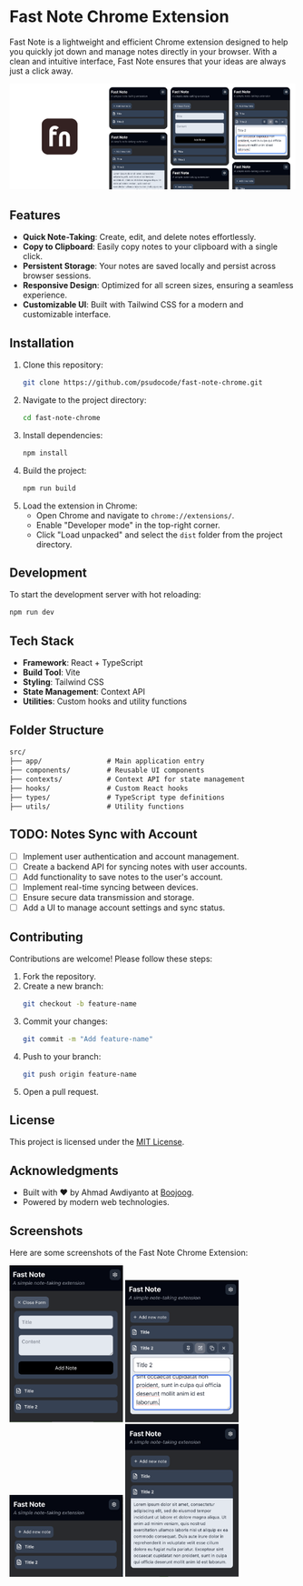 # Fast Note Chrome Extension

Fast Note is a lightweight and efficient Chrome extension designed to help you quickly jot down and manage notes directly in your browser. With a clean and intuitive interface, Fast Note ensures that your ideas are always just a click away.

![Fast Note Banner](public/screenshots/banner.png)

## Features

- **Quick Note-Taking**: Create, edit, and delete notes effortlessly.
- **Copy to Clipboard**: Easily copy notes to your clipboard with a single click.
- **Persistent Storage**: Your notes are saved locally and persist across browser sessions.
- **Responsive Design**: Optimized for all screen sizes, ensuring a seamless experience.
- **Customizable UI**: Built with Tailwind CSS for a modern and customizable interface.

## Installation

1. Clone this repository:
   ```bash
   git clone https://github.com/psudocode/fast-note-chrome.git
   ```
2. Navigate to the project directory:
   ```bash
   cd fast-note-chrome
   ```
3. Install dependencies:
   ```bash
   npm install
   ```
4. Build the project:
   ```bash
   npm run build
   ```
5. Load the extension in Chrome:
   - Open Chrome and navigate to `chrome://extensions/`.
   - Enable "Developer mode" in the top-right corner.
   - Click "Load unpacked" and select the `dist` folder from the project directory.

## Development

To start the development server with hot reloading:

```bash
npm run dev
```

## Tech Stack

- **Framework**: React + TypeScript
- **Build Tool**: Vite
- **Styling**: Tailwind CSS
- **State Management**: Context API
- **Utilities**: Custom hooks and utility functions

## Folder Structure

```
src/
├── app/                # Main application entry
├── components/         # Reusable UI components
├── contexts/           # Context API for state management
├── hooks/              # Custom React hooks
├── types/              # TypeScript type definitions
├── utils/              # Utility functions
```

## TODO: Notes Sync with Account

- [ ] Implement user authentication and account management.
- [ ] Create a backend API for syncing notes with user accounts.
- [ ] Add functionality to save notes to the user's account.
- [ ] Implement real-time syncing between devices.
- [ ] Ensure secure data transmission and storage.
- [ ] Add a UI to manage account settings and sync status.

## Contributing

Contributions are welcome! Please follow these steps:

1. Fork the repository.
2. Create a new branch:
   ```bash
   git checkout -b feature-name
   ```
3. Commit your changes:
   ```bash
   git commit -m "Add feature-name"
   ```
4. Push to your branch:
   ```bash
   git push origin feature-name
   ```
5. Open a pull request.

## License

This project is licensed under the [MIT License](LICENSE).

## Acknowledgments

- Built with ❤️ by Ahmad Awdiyanto at [Boojoog](https://boojoog.com).
- Powered by modern web technologies.

## Screenshots

Here are some screenshots of the Fast Note Chrome Extension:

<img src="public/screenshots/create.png" alt="Create Screenshot" width="200">
<img src="public/screenshots/edit.png" alt="Edit Screenshot" width="200">
<img src="public/screenshots/idle.png" alt="Idle Screenshot" width="200">
<img src="public/screenshots/read.png" alt="Read Screenshot" width="200">
